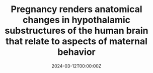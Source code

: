 ---
title: "Pregnancy renders anatomical changes in hypothalamic substructures of the human brain that relate to aspects of maternal behavior"
authors:
- Klara Spalek
- Milou Straathof
- Lal Koyuncu
- Håkon Grydeland
- Anouk van der Geest
- Sophie R van‘t Hof
- Eveline A Crone
- Erika Barba-Müller
- Susana Carmona
- Damiaan Denys
- Christian K Tamnes
- Sarah Burke
- Elseline Hoekzema

date: "2024-03-12T00:00:00Z"
doi: ""
publishDate: "2024-03-12T00:00:00Z"
publication_types: ["2"]
publication: "In *Psychoneuroendocrinology*"
tags:
- Maternidad
featured: false
links:
- name: Enlace al artículo
  url: https://www.sciencedirect.com/science/article/pii/S0306453024000659
---